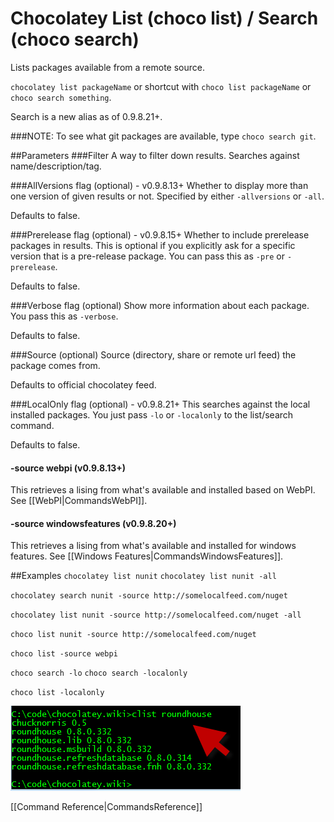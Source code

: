 # Chocolatey List (choco list) / Search (choco search)
Lists packages available from a remote source.

`chocolatey list packageName` or shortcut with
`choco list packageName` or `choco search something`.

Search is a new alias as of 0.9.8.21+.

###NOTE: To see what git packages are available, type `choco search git`.

##Parameters
###Filter
A way to filter down results. Searches against name/description/tag.

###AllVersions flag (optional) - v0.9.8.13+
Whether to display more than one version of given results or not. Specified by either `-allversions` or `-all`.

Defaults to false.

###Prerelease flag (optional) - v0.9.8.15+
Whether to include prerelease packages in results. This is optional if you explicitly ask for a specific version that is a pre-release package. You can pass this as `-pre` or `-prerelease`.

Defaults to false.

###Verbose flag (optional)
Show more information about each package. You pass this as `-verbose`.

Defaults to false.

###Source (optional)
Source (directory, share or remote url feed) the package comes from.

Defaults to official chocolatey feed.

###LocalOnly flag (optional) - v0.9.8.21+
This searches against the local installed packages. You just pass `-lo` or `-localonly` to the list/search command.

Defaults to false.

#### -source webpi (v0.9.8.13+)
This retrieves a lising from what's available and installed based on WebPI. See [[WebPI|CommandsWebPI]].

#### -source windowsfeatures (v0.9.8.20+)
This retrieves a lising from what's available and installed for windows features. See [[Windows Features|CommandsWindowsFeatures]].

##Examples
`chocolatey list nunit` `chocolatey list nunit -all`

`chocolatey search nunit -source http://somelocalfeed.com/nuget`

`chocolatey list nunit -source http://somelocalfeed.com/nuget -all`

`choco list nunit -source http://somelocalfeed.com/nuget`

`choco list -source webpi`

`choco search -lo` `choco search -localonly`

`choco list -localonly`

![clist in action](images/clistExample.png "clist in action")

[[Command Reference|CommandsReference]]
